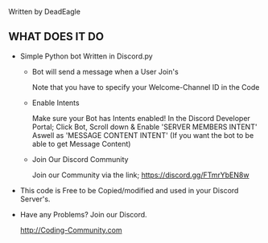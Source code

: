 Written by DeadEagle

WHAT DOES IT DO
-------------
 
 * Simple Python bot Written in Discord.py

   - Bot will send a message when a User Join's

     Note that you have to specify your Welcome-Channel ID in the Code

   - Enable Intents
    
     Make sure your Bot has Intents enabled!
     In the Discord Developer Portal;
     Click Bot, Scroll down & Enable 'SERVER MEMBERS INTENT' Aswell as 'MESSAGE CONTENT INTENT' (If you want the bot to be able to get Message Content)

   - Join Our Discord Community

     Join our Community via the link;
     https://discord.gg/FTmrYbEN8w

 * This code is Free to be Copied/modified and used in your Discord Server's.

 * Have any Problems? Join our Discord.
   
   
   
   http://Coding-Community.com
